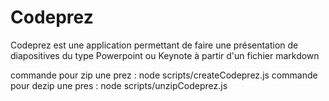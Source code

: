 # Codeprez
Codeprez est une application permettant de faire une présentation de diapositives du type Powerpoint ou Keynote à partir d'un fichier markdown

commande pour zip une prez : node scripts/createCodeprez.js
commande pour dezip une pres : node scripts/unzipCodeprez.js